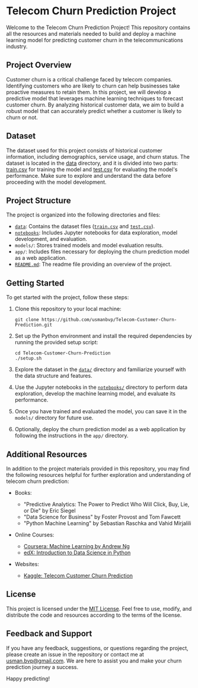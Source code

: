 
# Telecom Churn Prediction Project

Welcome to the Telecom Churn Prediction Project! This repository contains all the resources and materials needed to build and deploy a machine learning model for predicting customer churn in the telecommunications industry.

## Project Overview

Customer churn is a critical challenge faced by telecom companies. Identifying customers who are likely to churn can help businesses take proactive measures to retain them. In this project, we will develop a predictive model that leverages machine learning techniques to forecast customer churn. By analyzing historical customer data, we aim to build a robust model that can accurately predict whether a customer is likely to churn or not.

## Dataset

The dataset used for this project consists of historical customer information, including demographics, service usage, and churn status. The dataset is located in the [data](data) directory, and it is divided into two parts: [train.csv](train.csv) for training the model and [test.csv](test.csv) for evaluating the model's performance. Make sure to explore and understand the data before proceeding with the model development.

## Project Structure

The project is organized into the following directories and files:

- [`data`](data): Contains the dataset files ([`train.csv`](train.csv) and [`test.csv`](test.csv)).
- [`notebooks`](Telecom-Customer-Churn-Prediction.ipynb): Includes Jupyter notebooks for data exploration, model development, and evaluation.
- `models/`: Stores trained models and model evaluation results.
- `app/`: Includes files necessary for deploying the churn prediction model as a web application.
- [`README.md`](README.md): The readme file providing an overview of the project.

## Getting Started

To get started with the project, follow these steps:

1. Clone this repository to your local machine:
   ```
   git clone https://github.com/usmanbvp/Telecom-Customer-Churn-Prediction.git
   ```

2. Set up the Python environment and install the required dependencies by running the provided setup script:
   ```
   cd Telecom-Customer-Churn-Prediction
   ./setup.sh
   ```

3. Explore the dataset in the [`data/`](data) directory and familiarize yourself with the data structure and features.

4. Use the Jupyter notebooks in the [`notebooks/`](Telecom-Customer-Churn-Prediction.ipynb) directory to perform data exploration, develop the machine learning model, and evaluate its performance.

5. Once you have trained and evaluated the model, you can save it in the `models/` directory for future use.

6. Optionally, deploy the churn prediction model as a web application by following the instructions in the `app/` directory.

## Additional Resources

In addition to the project materials provided in this repository, you may find the following resources helpful for further exploration and understanding of telecom churn prediction:

- Books:
  - "Predictive Analytics: The Power to Predict Who Will Click, Buy, Lie, or Die" by Eric Siegel
  - "Data Science for Business" by Foster Provost and Tom Fawcett
  - "Python Machine Learning" by Sebastian Raschka and Vahid Mirjalili

- Online Courses:
  - [Coursera: Machine Learning by Andrew Ng](https://www.coursera.org/learn/machine-learning)
  - [edX: Introduction to Data Science in Python](https://www.edx.org/professional-certificate/introduction-to-data-science-in-python)

- Websites:
  - [Kaggle: Telecom Customer Churn Prediction](https://www.kaggle.com/c/customer-churn-prediction)


## License

This project is licensed under the [MIT License](LICENSE). Feel free to use, modify, and distribute the code and resources according to the terms of the license.

## Feedback and Support

If you have any feedback, suggestions, or questions regarding the project, please create an issue in the repository or contact me at usman.bvp@gmail.com. We are here to assist you and make your churn prediction journey a success.

Happy predicting!
